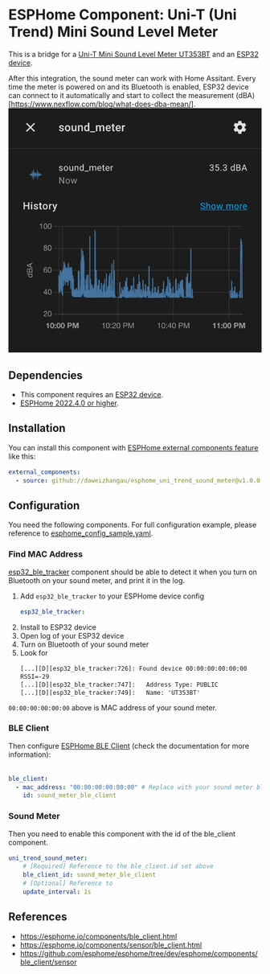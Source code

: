 # ESPHome Component: Uni-T (Uni Trend) Mini Sound Level Meter

This is a bridge for a [Uni-T Mini Sound Level Meter UT353BT](https://www.uni-trend.com/meters/html/product/Environmental/Environmental_Tester/Mini/UT353.html) and an [ESP32 device](https://esphome.io/devices/esp32.html).

After this integration, the sound meter can work with Home Assitant. Every time the meter is powered on and its Bluetooth is enabled, ESP32 device can connect to it automatically and start to collect the measurement (dBA)[https://www.nexflow.com/blog/what-does-dba-mean/].
![Home Assistant Sound Meter](images/ha_sound_meter.png)

## Dependencies

* This component requires an [ESP32 device](https://esphome.io/devices/esp32.html).
* [ESPHome 2022.4.0 or higher](https://github.com/esphome/esphome/releases).

## Installation

You can install this component with [ESPHome external components feature](https://esphome.io/components/external_components.html) like this:
```yaml
external_components:
  - source: github://daweizhangau/esphome_uni_trend_sound_meter@v1.0.0 
```

## Configuration

You need the following components. For full configuration example, please reference to [esphome_config_sample.yaml](esphome_config_sample.yaml).

### Find MAC Address

[esp32_ble_tracker](https://esphome.io/components/esp32_ble_tracker.html) component should be able to detect it when you turn on Bluetooth on your sound meter, and print it in the log.

1. Add `esp32_ble_tracker` to your ESPHome device config
    ```yaml
    esp32_ble_tracker:
    ```
2. Install to ESP32 device
3. Open log of your ESP32 device
4. Turn on Bluetooth of your sound meter
5. Look for 
    ```text
    [...][D][esp32_ble_tracker:726]: Found device 00:00:00:00:00:00 RSSI=-29
    [...][D][esp32_ble_tracker:747]:   Address Type: PUBLIC
    [...][D][esp32_ble_tracker:749]:   Name: 'UT353BT'
    ```
`00:00:00:00:00:00` above is MAC address of your sound meter.

### BLE Client

Then configure [ESPHome BLE Client](https://esphome.io/components/ble_client.html) (check the documentation for more information):

```yaml

ble_client:
  - mac_address: "00:00:00:00:00:00" # Replace with your sound meter bluetooth mac address
    id: sound_meter_ble_client
```

### Sound Meter

Then you need to enable this component with the id of the ble_client component.

```yaml
uni_trend_sound_meter:
    # [Required] Reference to the ble_client.id set above 
    ble_client_id: sound_meter_ble_client
    # [Optional] Reference to 
    update_interval: 1s
```

## References

* https://esphome.io/components/ble_client.html
* https://esphome.io/components/sensor/ble_client.html
* https://github.com/esphome/esphome/tree/dev/esphome/components/ble_client/sensor